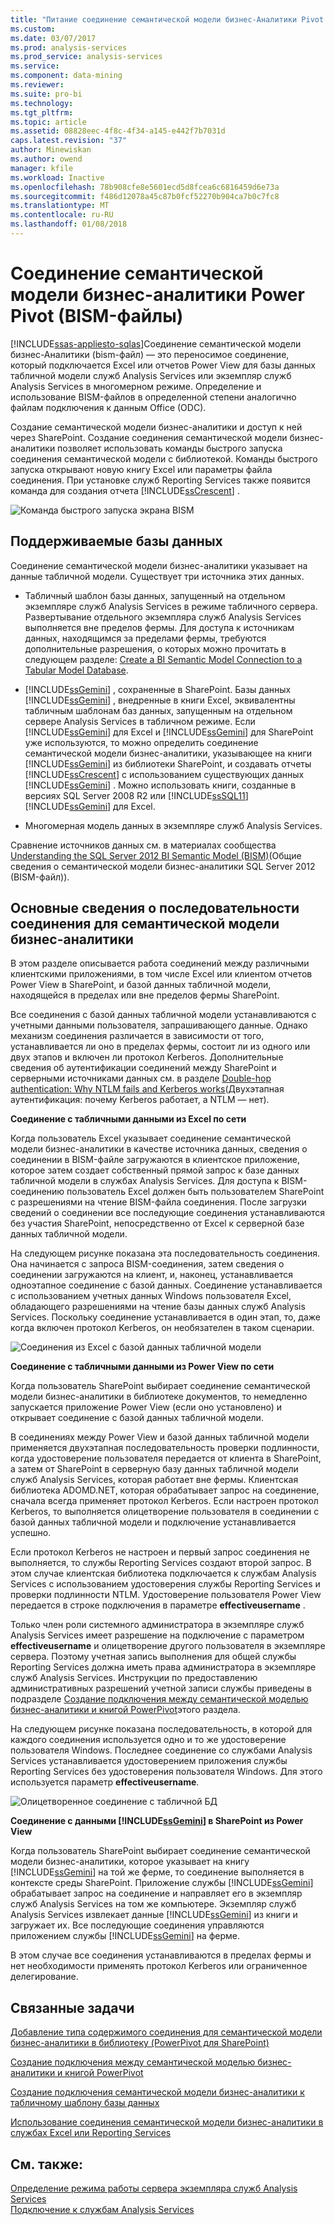 ```yaml
---
title: "Питание соединение семантической модели бизнес-Аналитики Pivot (bism) | Документы Microsoft"
ms.custom: 
ms.date: 03/07/2017
ms.prod: analysis-services
ms.prod_service: analysis-services
ms.service: 
ms.component: data-mining
ms.reviewer: 
ms.suite: pro-bi
ms.technology: 
ms.tgt_pltfrm: 
ms.topic: article
ms.assetid: 08828eec-4f8c-4f34-a145-e442f7b7031d
caps.latest.revision: "37"
author: Minewiskan
ms.author: owend
manager: kfile
ms.workload: Inactive
ms.openlocfilehash: 78b908cfe8e5601ecd5d8fcea6c6816459d6e73a
ms.sourcegitcommit: f486d12078a45c87b0fcf52270b904ca7b0c7fc8
ms.translationtype: MT
ms.contentlocale: ru-RU
ms.lasthandoff: 01/08/2018
---
```

# <a name="power-pivot-bi-semantic-model-connection-bism"></a>Соединение семантической модели бизнес-аналитики Power Pivot (BISM-файлы)
[!INCLUDE[ssas-appliesto-sqlas](../../includes/ssas-appliesto-sqlas.md)]Соединение семантической модели бизнес-Аналитики (bism-файл) — это переносимое соединение, который подключается Excel или отчетов Power View для базы данных табличной модели служб Analysis Services или экземпляр служб Analysis Services в многомерном режиме. Определение и использование BISM-файлов в определенной степени аналогично файлам подключения к данным Оffice (ODC).  
  
 Создание семантической модели бизнес-аналитики и доступ к ней через SharePoint. Создание соединения семантической модели бизнес-аналитики позволяет использовать команды быстрого запуска соединения семантической модели с библиотекой. Команды быстрого запуска открывают новую книгу Excel или параметры файла соединения. При установке служб Reporting Services также появится команда для создания отчета [!INCLUDE[ssCrescent](../../includes/sscrescent-md.md)] .  
  
 ![Команда быстрого запуска экрана BISM](../../analysis-services/power-pivot-sharepoint/media/ssas-bism-quicklaunch.gif "команда быстрого запуска экрана BISM")  
  
##  <a name="bkmk_prereq"></a> Поддерживаемые базы данных  
 Соединение семантической модели бизнес-аналитики указывает на данные табличной модели. Существует три источника этих данных.  
  
-   Табличный шаблон базы данных, запущенный на отдельном экземпляре служб Analysis Services в режиме табличного сервера. Развертывание отдельного экземпляра служб Analysis Services выполняется вне пределов фермы. Для доступа к источникам данных, находящимся за пределами фермы, требуются дополнительные разрешения, о которых можно прочитать в следующем разделе: [Create a BI Semantic Model Connection to a Tabular Model Database](../../analysis-services/power-pivot-sharepoint/create-a-bi-semantic-model-connection-to-a-tabular-model-database.md).  
  
-   [!INCLUDE[ssGemini](../../includes/ssgemini-md.md)] , сохраненные в SharePoint. Базы данных [!INCLUDE[ssGemini](../../includes/ssgemini-md.md)] , внедренные в книги Excel, эквивалентны табличным шаблонам баз данных, запущенным на отдельном сервере Analysis Services в табличном режиме. Если [!INCLUDE[ssGemini](../../includes/ssgemini-md.md)] для Excel и [!INCLUDE[ssGemini](../../includes/ssgemini-md.md)] для SharePoint уже используются, то можно определить соединение семантической модели бизнес-аналитики, указывающее на книги [!INCLUDE[ssGemini](../../includes/ssgemini-md.md)] из библиотеки SharePoint, и создавать отчеты [!INCLUDE[ssCrescent](../../includes/sscrescent-md.md)] с использованием существующих данных [!INCLUDE[ssGemini](../../includes/ssgemini-md.md)] .  Можно использовать книги, созданные в версиях SQL Server 2008 R2 или [!INCLUDE[ssSQL11](../../includes/sssql11-md.md)] [!INCLUDE[ssGemini](../../includes/ssgemini-md.md)] для Excel.  
  
-   Многомерная модель данных в экземпляре служб Analysis Services.  
  
 Сравнение источников данных см. в материалах сообщества [Understanding the SQL Server 2012 BI Semantic Model (BISM)](http://www.mssqltips.com/sqlservertip/2818/understanding-the-sql-server-2012-bi-semantic-model-bism/)(Общие сведения о семантической модели бизнес-аналитики SQL Server 2012 (BISM-файл)).  
  
## <a name="understanding-the-connection-sequence-for-bi-semantic-connections"></a>Основные сведения о последовательности соединения для семантической модели бизнес-аналитики  
 В этом разделе описывается работа соединений между различными клиентскими приложениями, в том числе Excel или клиентом отчетов Power View в SharePoint, и базой данных табличной модели, находящейся в пределах или вне пределов фермы SharePoint.  
  
 Все соединения с базой данных табличной модели устанавливаются с учетными данными пользователя, запрашивающего данные. Однако механизм соединения различается в зависимости от того, устанавливается ли оно в пределах фермы, состоит ли из одного или двух этапов и включен ли протокол Kerberos. Дополнительные сведения об аутентификации соединений между SharePoint и серверными источниками данных см. в разделе [Double-hop authentication: Why NTLM fails and Kerberos works](http://go.microsoft.com/fwlink/?LinkId=237137)(Двухэтапная аутентификация: почему Kerberos работает, а NTLM — нет).  
  
 **Соединение с табличными данными из Excel по сети**  
  
 Когда пользователь Excel указывает соединение семантической модели бизнес-аналитики в качестве источника данных, сведения о соединении в BISM-файле загружаются в клиентское приложение, которое затем создает собственный прямой запрос к базе данных табличной модели в службах Analysis Services. Для доступа к BISM-соединению пользователь Excel должен быть пользователем SharePoint с разрешениями на чтение BISM-файла соединения. После загрузки сведений о соединении все последующие соединения устанавливаются без участия SharePoint, непосредственно от Excel к серверной базе данных табличной модели.  
  
 На следующем рисунке показана эта последовательность соединения. Она начинается с запроса BISM-соединения, затем сведения о соединении загружаются на клиент, и, наконец, устанавливается одноэтапное соединение с базой данных. Соединение устанавливается с использованием учетных данных Windows пользователя Excel, обладающего разрешениями на чтение базы данных служб Analysis Services. Поскольку соединение устанавливается в один этап, то, даже когда включен протокол Kerberos, он необязателен в таком сценарии.  
  
 ![Соединения из Excel с базой данных табличной модели](../../analysis-services/power-pivot-sharepoint/media/ssas-powerpivotbismconnection-1.gif "соединения из Excel с базой данных табличной модели")  
  
 **Соединение с табличными данными из Power View по сети**  
  
 Когда пользователь SharePoint выбирает соединение семантической модели бизнес-аналитики в библиотеке документов, то немедленно запускается приложение Power View (если оно установлено) и открывает соединение с базой данных табличной модели.  
  
 В соединениях между Power View и базой данных табличной модели применяется двухэтапная последовательность проверки подлинности, когда удостоверение пользователя передается от клиента в SharePoint, а затем от SharePoint в серверную базу данных табличной модели служб Analysis Services, которая работает вне фермы. Клиентская библиотека ADOMD.NET, которая обрабатывает запрос на соединение, сначала всегда применяет протокол Kerberos. Если настроен протокол Kerberos, то выполняется олицетворение пользователя в соединении с базой данных табличной модели и подключение устанавливается успешно.  
  
 Если протокол Kerberos не настроен и первый запрос соединения не выполняется, то службы Reporting Services создают второй запрос. В этом случае клиентская библиотека подключается к службам Analysis Services с использованием удостоверения службы Reporting Services и проверки подлинности NTLM. Удостоверение пользователя Power View передается в строке подключения в параметре **effectiveusername** .  
  
 Только член роли системного администратора в экземпляре служб Analysis Services имеет разрешение на подключение с параметром **effectiveusername** и олицетворение другого пользователя в экземпляре сервера. Поэтому учетная запись выполнения для общей службы Reporting Services должна иметь права администратора в экземпляре служб Analysis Services.  Инструкции по предоставлению административных разрешений учетной записи службы приведены в подразделе [Создание подключения между семантической моделью бизнес-аналитики и книгой PowerPivot](../../analysis-services/power-pivot-sharepoint/create-a-bi-semantic-model-connection-to-a-tabular-model-database.md)этого раздела.  
  
 На следующем рисунке показана последовательность, в которой для каждого соединения используется одно и то же удостоверение пользователя Windows. Последнее соединение со службами Analysis Services устанавливается удостоверением приложения службы Reporting Services без удостоверения пользователя Windows. Для этого используется параметр **effectiveusername**.  
  
 ![Олицетворенное соединение с табличной БД](../../analysis-services/power-pivot-sharepoint/media/ssas-powerpivotbismconnection-2.gif "олицетворенное соединение с табличной базы данных")  
  
 **Соединение с данными [!INCLUDE[ssGemini](../../includes/ssgemini-md.md)] в SharePoint из Power View**  
  
 Когда пользователь SharePoint выбирает соединение семантической модели бизнес-аналитики, которое указывает на книгу [!INCLUDE[ssGemini](../../includes/ssgemini-md.md)] на той же ферме, то соединение выполняется в контексте среды SharePoint. Приложение службы [!INCLUDE[ssGemini](../../includes/ssgemini-md.md)] обрабатывает запрос на соединение и направляет его в экземпляр служб Analysis Services на том же компьютере. Экземпляр служб Analysis Services извлекает данные [!INCLUDE[ssGemini](../../includes/ssgemini-md.md)] из книги и загружает их. Все последующие соединения управляются приложением службы [!INCLUDE[ssGemini](../../includes/ssgemini-md.md)] на ферме.  
  
 В этом случае все соединения устанавливаются в пределах фермы и нет необходимости применять протокол Kerberos или ограниченное делегирование.  
  
##  <a name="bkmk_rel"></a> Связанные задачи  
 [Добавление типа содержимого соединения для семантической модели бизнес-аналитики в библиотеку (PowerPivot для SharePoint)](../../analysis-services/power-pivot-sharepoint/add-bi-semantic-model-connection-content-type-to-library.md)  
  
 [Создание подключения между семантической моделью бизнес-аналитики и книгой PowerPivot](../../analysis-services/power-pivot-sharepoint/create-a-bi-semantic-model-connection-to-a-power-pivot-workbook.md)  
  
 [Создание подключения семантической модели бизнес-аналитики к табличному шаблону базы данных](../../analysis-services/power-pivot-sharepoint/create-a-bi-semantic-model-connection-to-a-tabular-model-database.md)  
  
 [Использование соединения семантической модели бизнес-аналитики в службах Excel или Reporting Services](../../analysis-services/power-pivot-sharepoint/use-a-bi-semantic-model-connection-in-excel-or-reporting-services.md)  
  
## <a name="see-also"></a>См. также:  
 [Определение режима работы сервера экземпляра служб Analysis Services](../../analysis-services/instances/determine-the-server-mode-of-an-analysis-services-instance.md)   
 [Подключение к службам Analysis Services](../../analysis-services/instances/connect-to-analysis-services.md)  
  
  
